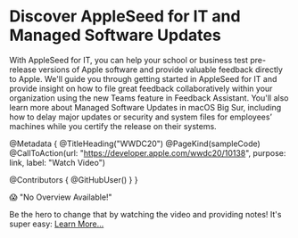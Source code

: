 # Discover AppleSeed for IT and Managed Software Updates

With AppleSeed for IT, you can help your school or business test pre-release versions of Apple software and provide valuable feedback directly to Apple. We'll guide you through getting started in AppleSeed for IT and provide insight on how to file great feedback collaboratively within your organization using the new Teams feature in Feedback Assistant. You'll also learn more about Managed Software Updates in macOS Big Sur, including how to delay major updates or security and system files for employees’ machines while you certify the release on their systems.

@Metadata {
   @TitleHeading("WWDC20")
   @PageKind(sampleCode)
   @CallToAction(url: "https://developer.apple.com/wwdc20/10138", purpose: link, label: "Watch Video")

   @Contributors {
      @GitHubUser(<replace this with your GitHub handle>)
   }
}

😱 "No Overview Available!"

Be the hero to change that by watching the video and providing notes! It's super easy:
 [Learn More…](https://wwdcnotes.github.io/WWDCNotes/documentation/wwdcnotes/contributing)
